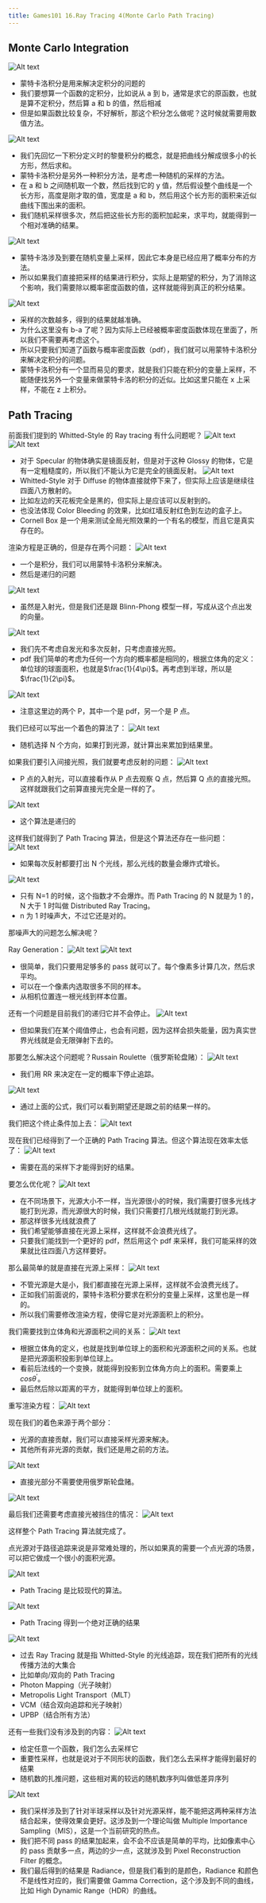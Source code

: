 ```yaml
---
title: Games101 16.Ray Tracing 4(Monte Carlo Path Tracing)
---
```


## Monte Carlo Integration

![Alt text](image.png)

- 蒙特卡洛积分是用来解决定积分的问题的
- 我们要想算一个函数的定积分，比如说从 a 到 b，通常是求它的原函数，也就是算不定积分，然后算 a 和 b 的值，然后相减
- 但是如果函数比较复杂，不好解析，那这个积分怎么做呢？这时候就需要用数值方法。

![Alt text](image-1.png)

- 我们先回忆一下积分定义时的黎曼积分的概念，就是把曲线分解成很多小的长方形，然后求和。
- 蒙特卡洛积分是另外一种积分方法，是考虑一种随机的采样的方法。
- 在 a 和 b 之间随机取一个数，然后找到它的 y 值，然后假设整个曲线是一个长方形，高度是刚才取的值，宽度是 a 和 b，然后用这个长方形的面积来近似曲线下围出来的面积。
- 我们随机采样很多次，然后把这些长方形的面积加起来，求平均，就能得到一个相对准确的结果。

![Alt text](image-2.png)

- 蒙特卡洛涉及到要在随机变量上采样，因此它本身是已经应用了概率分布的方法。
- 所以如果我们直接把采样的结果进行积分，实际上是期望的积分，为了消除这个影响，我们需要除以概率密度函数的值，这样就能得到真正的积分结果。

![Alt text](image-3.png)

- 采样的次数越多，得到的结果就越准确。
- 为什么这里没有 b-a 了呢？因为实际上已经被概率密度函数体现在里面了，所以我们不需要再考虑这个。
- 所以只要我们知道了函数与概率密度函数（pdf），我们就可以用蒙特卡洛积分来解决定积分的问题。
- 蒙特卡洛积分有一个显而易见的要求，就是我们只能在积分的变量上采样，不能随便找另外一个变量来做蒙特卡洛的积分的近似。比如这里只能在 x 上采样，不能在 z 上积分。

## Path Tracing

前面我们提到的 Whitted-Style 的 Ray tracing 有什么问题呢？
![Alt text](image-4.png)
![Alt text](image-5.png)

- 对于 Specular 的物体确实是镜面反射，但是对于这种 Glossy 的物体，它是有一定粗糙度的，所以我们不能认为它是完全的镜面反射。
  ![Alt text](image-6.png)
- Whitted-Style 对于 Diffuse 的物体直接就停下来了，但实际上应该是继续往四面八方散射的。
- 比如左边的天花板完全是黑的，但实际上是应该可以反射到的。
- 也没法体现 Color Bleeding 的效果，比如红墙反射红色到左边的盒子上。
- Cornell Box 是一个用来测试全局光照效果的一个有名的模型，而且它是真实存在的。

渲染方程是正确的，但是存在两个问题：
![Alt text](image-7.png)

- 一个是积分，我们可以用蒙特卡洛积分来解决。
- 然后是递归的问题

![Alt text](image-8.png)

- 虽然是入射光，但是我们还是跟 Blinn-Phong 模型一样，写成从这个点出发的向量。

![Alt text](image-9.png)

- 我们先不考虑自发光和多次反射，只考虑直接光照。
- pdf 我们简单的考虑为任何一个方向的概率都是相同的，根据立体角的定义：单位球的球面面积，也就是$\frac{1}{4\pi}$。再考虑到半球，所以是$\frac{1}{2\pi}$。

![Alt text](image-10.png)

- 注意这里边的两个 P，其中一个是 pdf，另一个是 P 点。

我们已经可以写出一个着色的算法了：
![Alt text](image-11.png)

- 随机选择 N 个方向，如果打到光源，就计算出来累加到结果里。

如果我们要引入间接光照，我们就要考虑反射的问题：
![Alt text](image-12.png)

- P 点的入射光，可以直接看作从 P 点去观察 Q 点，然后算 Q 点的直接光照。这样就跟我们之前算直接光完全是一样的了。

![Alt text](image-13.png)

- 这个算法是递归的

这样我们就得到了 Path Tracing 算法，但是这个算法还存在一些问题：
![Alt text](image-14.png)

- 如果每次反射都要打出 N 个光线，那么光线的数量会爆炸式增长。

![Alt text](image-15.png)

- 只有 N=1 的时候，这个指数才不会爆炸。而 Path Tracing 的 N 就是为 1 的，N 大于 1 时叫做 Distributed Ray Tracing。
- n 为 1 时噪声大，不过它还是对的。

那噪声大的问题怎么解决呢？

Ray Generation：
![Alt text](image-16.png)
![Alt text](image-17.png)

- 很简单，我们只要用足够多的 pass 就可以了。每个像素多计算几次，然后求平均。
- 可以在一个像素内选取很多不同的样本。
- 从相机位置连一根光线到样本位置。

还有一个问题是目前我们的递归它并不会停止。
![Alt text](image-18.png)

- 但如果我们在某个阈值停止，也会有问题，因为这样会损失能量，因为真实世界光线就是会无限弹射下去的。

那要怎么解决这个问题呢？Russain Roulette（俄罗斯轮盘赌）：
![Alt text](image-19.png)

- 我们用 RR 来决定在一定的概率下停止追踪。

![Alt text](image-20.png)

- 通过上面的公式，我们可以看到期望还是跟之前的结果一样的。

我们把这个终止条件加上去：
![Alt text](image-21.png)

现在我们已经得到了一个正确的 Path Tracing 算法。但这个算法现在效率太低了：
![Alt text](image-22.png)

- 需要在高的采样下才能得到好的结果。

要怎么优化呢？
![Alt text](image-23.png)

- 在不同场景下，光源大小不一样，当光源很小的时候，我们需要打很多光线才能打到光源，而光源很大的时候，我们只需要打几根光线就能打到光源。
- 那这样很多光线就浪费了
- 我们希望能够直接在光源上采样，这样就不会浪费光线了。
- 只要我们能找到一个更好的 pdf，然后用这个 pdf 来采样，我们可能采样的效果就比往四面八方这样要好。

那么最简单的就是直接在光源上采样：
![Alt text](image-24.png)

- 不管光源是大是小，我们都直接在光源上采样，这样就不会浪费光线了。
- 正如我们前面说的，蒙特卡洛积分要求在积分的变量上采样，这里也是一样的。
- 所以我们需要修改渲染方程，使得它是对光源面积上的积分。

我们需要找到立体角和光源面积之间的关系：
![Alt text](image-25.png)

- 根据立体角的定义，也就是找到单位球上的面积和光源面积之间的关系。也就是把光源面积投影到单位球上。
- 看前后法线的一个变换，就能得到投影到立体角方向上的面积。需要乘上 $cos\theta^{\prime}$。
- 最后然后除以距离的平方，就能得到单位球上的面积。

重写渲染方程：
![Alt text](image-26.png)

现在我们的着色来源于两个部分：

- 光源的直接贡献，我们可以直接采样光源来解决。
- 其他所有非光源的贡献，我们还是用之前的方法。

![Alt text](image-27.png)

- 直接光部分不需要使用俄罗斯轮盘赌。

![Alt text](image-28.png)

最后我们还需要考虑直接光被挡住的情况：
![Alt text](image-29.png)

这样整个 Path Tracing 算法就完成了。

点光源对于路径追踪来说是非常难处理的，所以如果真的需要一个点光源的场景，可以把它做成一个很小的面积光源。

![Alt text](image-30.png)

- Path Tracing 是比较现代的算法。

![Alt text](image-31.png)

- Path Tracing 得到一个绝对正确的结果

![Alt text](image-32.png)

- 过去 Ray Tracing 就是指 Whitted-Style 的光线追踪，现在我们把所有的光线传播方法的大集合
- 比如单向/双向的 Path Tracing
- Photon Mapping（光子映射）
- Metropolis Light Transport（MLT）
- VCM（结合双向追踪和光子映射）
- UPBP（结合所有方法）

还有一些我们没有涉及到的内容：
![Alt text](image-33.png)

- 给定任意一个函数，我们怎么去采样它
- 重要性采样，也就是说对于不同形状的函数，我们怎么去采样才能得到最好的结果
- 随机数的扎推问题，这些相对离的较远的随机数序列叫做低差异序列

![Alt text](image-34.png)

- 我们采样涉及到了针对半球采样以及针对光源采样，能不能把这两种采样方法结合起来，使得效果会更好。这涉及到一个理论叫做 Multiple Importance Sampling（MIS），这是一个当前研究的热点。
- 我们把不同 pass 的结果加起来，会不会不应该是简单的平均，比如像素中心的 pass 贡献多一点，两边的少一点，这就涉及到 Pixel Reconstruction Filter 的概念。
- 我们最后得到的结果是 Radiance，但是我们看到的是颜色，Radiance 和颜色不是线性对应的，我们需要做 Gamma Correction，这个涉及到不同的曲线，比如 High Dynamic Range（HDR）的曲线。
